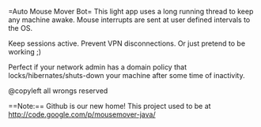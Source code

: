 =Auto Mouse Mover Bot=
This light app uses a long running thread to keep any machine awake.
Mouse interrupts are sent at user defined intervals to the OS.

Keep sessions active. Prevent VPN disconnections. Or just pretend to be working ;)

Perfect if your network admin has a domain policy that locks/hibernates/shuts-down your machine after some time of inactivity.

@copyleft all wrongs reserved

==Note:==
Github is our new home!
This project used to be at http://code.google.com/p/mousemover-java/